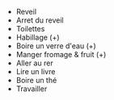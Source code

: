 

- Reveil
- Arret du reveil
- Toilettes
- Habillage (+)
- Boire un verre d'eau (+)
- Manger fromage & fruit (+)
- Aller au rer
- Lire un livre
- Boire un thé
- Travailler
